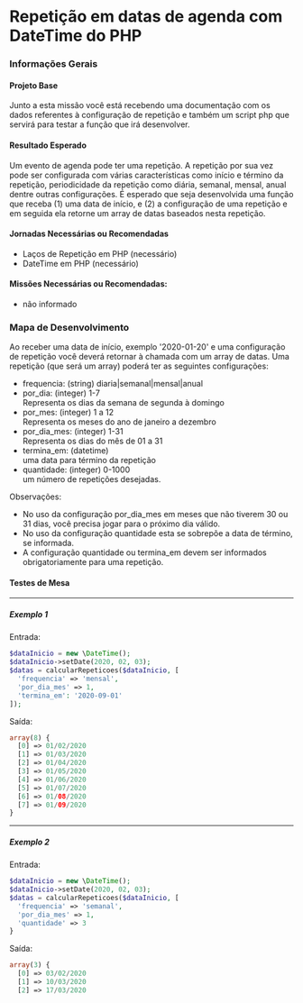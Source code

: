 # Repetição em datas de agenda com DateTime do PHP

### Informações Gerais

#### Projeto Base
Junto a esta missão você está recebendo uma documentação com os dados referentes à configuração de repetição e também um script php que servirá para testar a função que irá desenvolver.

#### Resultado Esperado
Um evento de agenda pode ter uma repetição. A repetição por sua vez pode ser configurada com várias características como início e término da repetição, periodicidade da repetição como diária, semanal, mensal, anual dentre outras configurações. É esperado que seja desenvolvida uma função que receba (1) uma data de início, e (2) a configuração de uma repetição e em seguida ela retorne um array de datas baseados nesta repetição.

#### Jornadas Necessárias ou Recomendadas
- Laços de Repetição em PHP (necessário)
- DateTime em PHP (necessário)

#### Missões Necessárias ou Recomendadas:
- não informado

### Mapa de Desenvolvimento

Ao receber uma data de início, exemplo '2020-01-20' e uma configuração de repetição você deverá retornar à chamada com um array de datas. Uma repetição (que será um array) poderá ter as seguintes configurações:
- frequencia: (string) diaria|semanal|mensal|anual
- por_dia: (integer) 1-7 <br>Representa os dias da semana de segunda à domingo
- por_mes: (integer) 1 a 12 <br>Representa os meses do ano de janeiro a dezembro
- por_dia_mes: (integer) 1-31 <br> Representa os dias do mês de 01 a 31
- termina_em: (datetime) <br>uma data para término da repetição
- quantidade: (integer) 0-1000 <br>um número de repetições desejadas.

Observações:
- No uso da configuração por_dia_mes em meses que não tiverem 30 ou 31 dias, você precisa jogar para o próximo dia válido.
- No uso da configuração quantidade esta se sobrepõe a data de término, se informada.
- A configuração quantidade ou termina_em devem ser informados obrigatoriamente para uma repetição.

#### Testes de Mesa

---

##### Exemplo 1
Entrada:
```php
$dataInicio = new \DateTime();
$dataInicio->setDate(2020, 02, 03);
$datas = calcularRepeticoes($dataInicio, [
  'frequencia' => 'mensal',
  'por_dia_mes' => 1,
  'termina_em': '2020-09-01'
]);
```

Saída:
```php
array(8) {
  [0] => 01/02/2020
  [1] => 01/03/2020
  [2] => 01/04/2020
  [3] => 01/05/2020
  [4] => 01/06/2020
  [5] => 01/07/2020
  [6] => 01/08/2020
  [7] => 01/09/2020
}
```

---

##### Exemplo 2

Entrada:
```php
$dataInicio = new \DateTime();
$dataInicio->setDate(2020, 02, 03);
$datas = calcularRepeticoes($dataInicio, [
  'frequencia' => 'semanal',
  'por_dia_mes' => 1,
  'quantidade' => 3
}
```

Saída:
```php
array(3) {
  [0] => 03/02/2020
  [1] => 10/03/2020
  [2] => 17/03/2020
```

